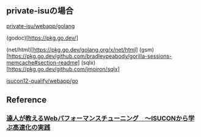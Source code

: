 

## private-isuの場合
[private-isu/webapp/golang](https://github.com/catatsuy/private-isu/tree/master/webapp/golang)


(godoc)[https://pkg.go.dev/]

(net/html)[https://pkg.go.dev/golang.org/x/net/html]
(gsm)[https://pkg.go.dev/github.com/bradleypeabody/gorilla-sessions-memcache#section-readme]
(sqlx)[https://pkg.go.dev/github.com/jmoiron/sqlx]


[isucon12-qualify/webapp/go](https://github.com/isucon/isucon12-qualify/tree/main/webapp/go)

## Reference
### [達人が教えるWebパフォーマンスチューニング　〜ISUCONから学ぶ高速化の実践](https://amzn.to/3A3cZI8)